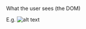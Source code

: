 What the user sees (the DOM)

E.g.
![alt text](https://github.com/ajit-kumar-azad/training/raw/master/Enterprise-App-Development-with-AngularJS/images/view.png "View")
